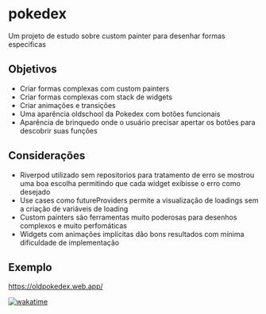 # pokedex

Um projeto de estudo sobre custom painter para desenhar formas especificas

## Objetivos

- Criar formas complexas com custom painters
- Criar formas complexas com stack de widgets
- Criar animações e transições
- Uma aparência oldschool da Pokedex com botões funcionais
- Aparência de brinquedo onde o usuário precisar apertar os botões para descobrir suas funções

## Considerações

- Riverpod utilizado sem repositorios para tratamento de erro se mostrou uma boa escolha permitindo que cada widget exibisse o erro como desejado
- Use cases como futureProviders permite a visualização de loadings sem a criação de variáveis de loading
- Custom painters são ferramentas muito poderosas para desenhos complexos e muito perfomáticas
- Widgets com animações implícitas dão bons resultados com mínima dificuldade de implementação

## Exemplo

<https://oldpokedex.web.app/>

[![wakatime](https://wakatime.com/badge/user/4cd35845-67d5-4f6d-964c-41c26658b197/project/26d3cd25-a692-4aa1-9dc6-c161d48f07e8.svg)](https://wakatime.com/badge/user/4cd35845-67d5-4f6d-964c-41c26658b197/project/26d3cd25-a692-4aa1-9dc6-c161d48f07e8)
